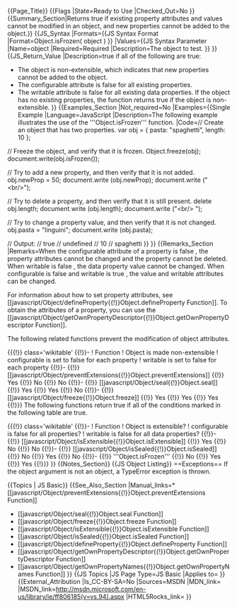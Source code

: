 {{Page_Title}}
{{Flags
|State=Ready to Use
|Checked_Out=No
}}
{{Summary_Section|Returns true if existing property attributes and values cannot be modified in an object, and new properties cannot be added to the object.}}
{{JS_Syntax
|Formats={{JS Syntax Format
|Format=Object.isFrozen( object )
}}
|Values={{JS Syntax Parameter
|Name=object
|Required=Required
|Description=The object to test.
}}
}}
{{JS_Return_Value
|Description=true if all of the following are true:

* The object is non-extensible, which indicates that new properties cannot be added to the object.
* The configurable attribute is false for all existing properties.
* The writable attribute is false for all existing data properties.
If the object has no existing properties, the function returns true if the object is non-extensible.
}}
{{Examples_Section
|Not_required=No
|Examples={{Single Example
|Language=JavaScript
|Description=The following example illustrates the use of the '''Object.isFrozen''' function.
|Code=// Create an object that has two properties.
 var obj = { pasta: "spaghetti", length: 10 };
 
 // Freeze the object, and verify that it is frozen.
 Object.freeze(obj);
 document.write(obj.isFrozen());
 
 // Try to add a new property, and then verify that it is not added. 
 obj.newProp = 50;
 document.write (obj.newProp);
 document.write ("&lt;br/&gt;");
 
 // Try to delete a property, and then verify that it is still present.
 delete obj.length;
 document.write (obj.length);
 document.write ("&lt;br/&gt; ");
 
 // Try to change a property value, and then verify that it is not changed.
 obj.pasta = "linguini";
 document.write (obj.pasta);
 
 // Output:
 // true
 // undefined
 // 10
 // spaghetti
}}
}}
{{Remarks_Section
|Remarks=When the configurable attribute of a property is false , the property attributes cannot be changed and the property cannot be deleted. When writable is false , the data property value cannot be changed. When configurable is false and writable is true , the value and writable attributes can be changed.

For information about how to set property attributes, see [[javascript/Object/defineProperty{{!}}Object.defineProperty Function]]. To obtain the attributes of a property, you can use the [[javascript/Object/getOwnPropertyDescriptor{{!}}Object.getOwnPropertyDescriptor Function]].

The following related functions prevent the modification of object attributes.

{{{!}} class='wikitable'
{{!}}-
! Function
! Object is made non-extensible
! configurable is set to false for each property
! writable is set to false for each property
{{!}}-
{{!}} [[javascript/Object/preventExtensions{{!}}Object.preventExtensions]]
{{!}} Yes
{{!}} No
{{!}} No
{{!}}-
{{!}} [[javascript/Object/seal{{!}}Object.seal]]
{{!}} Yes
{{!}} Yes
{{!}} No
{{!}}-
{{!}} [[javascript/Object/freeze{{!}}Object.freeze]]
{{!}} Yes
{{!}} Yes
{{!}} Yes
{{!}}} 
The following functions return true if all of the conditions marked in the following table are true.

{{{!}} class='wikitable'
{{!}}-
! Function
! Object is extensible?
! configurable is false for all properties?
! writable is false for all data properties?
{{!}}-
{{!}} [[javascript/Object/isExtensible{{!}}Object.isExtensible]]
{{!}} Yes
{{!}} No
{{!}} No
{{!}}-
{{!}} [[javascript/Object/isSealed{{!}}Object.isSealed]]
{{!}} No
{{!}} Yes
{{!}} No
{{!}}-
{{!}} '''Object.isFrozen'''
{{!}} No
{{!}} Yes
{{!}} Yes
{{!}}}
}}
{{Notes_Section}}
{{JS Object Listing}}
==Exceptions==
If the object argument is not an object, a TypeError exception is thrown.



{{Topics | JS Basic}}
{{See_Also_Section
|Manual_links=* [[javascript/Object/preventExtensions{{!}}Object.preventExtensions Function]]
* [[javascript/Object/seal{{!}}Object.seal Function]]
* [[javascript/Object/freeze{{!}}Object.freeze Function]]
* [[javascript/Object/isExtensible{{!}}Object.isExtensible Function]]
* [[javascript/Object/isSealed{{!}}Object.isSealed Function]]
* [[javascript/Object/defineProperty{{!}}Object.defineProperty Function]]
* [[javascript/Object/getOwnPropertyDescriptor{{!}}Object.getOwnPropertyDescriptor Function]]
* [[javascript/Object/getOwnPropertyNames{{!}}Object.getOwnPropertyNames Function]]
}}
{{JS Topics
|JS Page Type=JS Basic
|Applies to=
}}
{{External_Attribution
|Is_CC-BY-SA=No
|Sources=MSDN
|MDN_link=
|MSDN_link=http://msdn.microsoft.com/en-us/library/ie/ff806185(v=vs.94).aspx
|HTML5Rocks_link=
}}